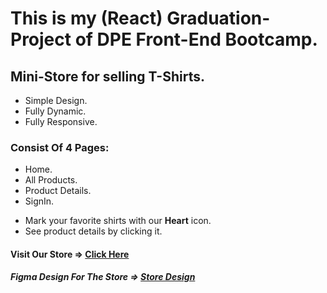 # This is my (React) Graduation-Project of DPE Front-End Bootcamp.
## Mini-Store for selling T-Shirts.  
* Simple Design.  
* Fully Dynamic.
* Fully Responsive.
### Consist Of 4 Pages:  
* Home.  
* All Products.  
* Product Details.  
* SignIn.

- Mark your favorite shirts with our __Heart__ icon.  
- See product details by clicking it.
#### Visit Our Store => [Click Here](https://graduation-project-tau.vercel.app/)
##### Figma Design For The Store => [Store Design](https://www.figma.com/file/mHrp8BCiiXISJ3v5L44Hr7/Minimal-Shopping-web-application-(Copy)?type=design&node-id=0-1&t=KEIl5DzCDg8OEgPH-0)

